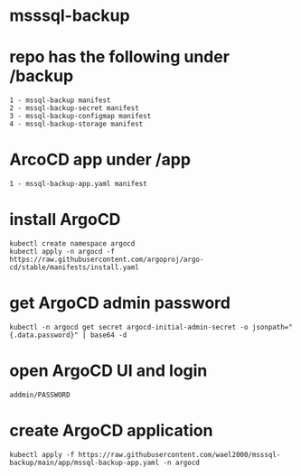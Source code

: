 # msssql-backup

# repo has the following under /backup
```
1 - mssql-backup manifest
2 - mssql-backup-secret manifest
3 - mssql-backup-configmap manifest
4 - mssql-backup-storage manifest
```
# ArcoCD app under /app
```
1 - mssql-backup-app.yaml manifest
```
# install ArgoCD
```
kubectl create namespace argocd
kubectl apply -n argocd -f https://raw.githubusercontent.com/argoproj/argo-cd/stable/manifests/install.yaml
```
# get ArgoCD admin password
```
kubectl -n argocd get secret argocd-initial-admin-secret -o jsonpath="{.data.password}" | base64 -d
```
# open ArgoCD UI and login
```
addmin/PASSWORD
```
# create ArgoCD application
```
kubectl apply -f https://raw.githubusercontent.com/wael2000/msssql-backup/main/app/mssql-backup-app.yaml -n argocd
```
